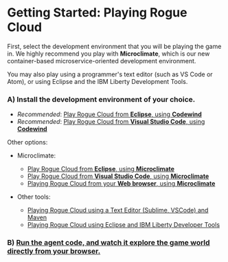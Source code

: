 
# Getting Started: Playing Rogue Cloud

First, select the development environment that you will be playing the game in. We highly recommend you play with **Microclimate**, which is our new container-based microservice-oriented development environment. 

You may also play using a programmer's text editor (such as VS Code or Atom), or using Eclipse and the IBM Liberty Development Tools.

### A) Install the development environment of your choice.

- *Recommended*: [Play Rogue Cloud from **Eclipse**, using **Codewind**](Developing-Eclipse-on-Codewind.md)
- *Recommended*: [Play Rogue Cloud from **Visual Studio Code**, using **Codewind**](Developing-VisualStudioCode-on-Codewind.md)

Other options:
- Microclimate:
  - [Play Rogue Cloud from **Eclipse**, using **Microclimate**](Developing-Eclipse-on-Microclimate.md)
  - [Play Rogue Cloud from **Visual Studio Code**, using **Microclimate**](Developing-VisualStudioCode-on-Microclimate.md)
  - [Playing Rogue Cloud from your **Web browser**, using **Microclimate**](Developing-RogueCloud-On-Microclimate.md)

- Other tools:
  - [Playing Rogue Cloud using a Text Editor (Sublime, VSCode) and Maven](Developing-Text-Editor.md)
  - [Playing Rogue Cloud using Eclipse and IBM Liberty Developer Tools](Developing-LibertyDevTools.md)

### B) [Run the agent code, and watch it explore the game world directly from your browser.](Developing-CodingNextSteps.md)
